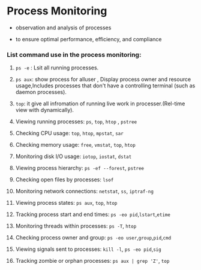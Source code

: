 # Process Monitoring

* observation and analysis of processes

* to ensure optimal performance, efficiency, and compliance 


### List command use in the process monitoring:


1. `ps -e` : Lsit all running processes.

2. `ps aux`: show process for alluser , Display process owner and resource usage,Includes processes that don't have a controlling terminal (such as daemon processes).

3. `top`: it give all infromation of running live work in processer.(Rel-time view with dynamically).



4. Viewing running processes: `ps`, `top`, `htop` , `pstree`



5. Checking CPU usage: `top`, `htop`, `mpstat`, `sar`


6. Checking memory usage: `free`, `vmstat`, `top`, `htop`


7. Monitoring disk I/O usage: `iotop`, `iostat`, `dstat`


8. Viewing process hierarchy: `ps -ef --forest`, `pstree`


9. Checking open files by processes: `lsof`


10.  Monitoring network connections: `netstat`, `ss`, `iptraf-ng`


11. Viewing process states: `ps aux`, `top`, `htop`


12. Tracking process start and end times: `ps -eo pid`,`lstart`,`etime`


13. Monitoring threads within processes: `ps -T`, `htop`


14. Checking process owner and group: `ps -eo user`,`group`,`pid`,`cmd`


15. Viewing signals sent to processes: `kill -l`, `ps -eo pid`,`sig`


16. Tracking zombie or orphan processes: `ps aux | grep 'Z'`, `top`


